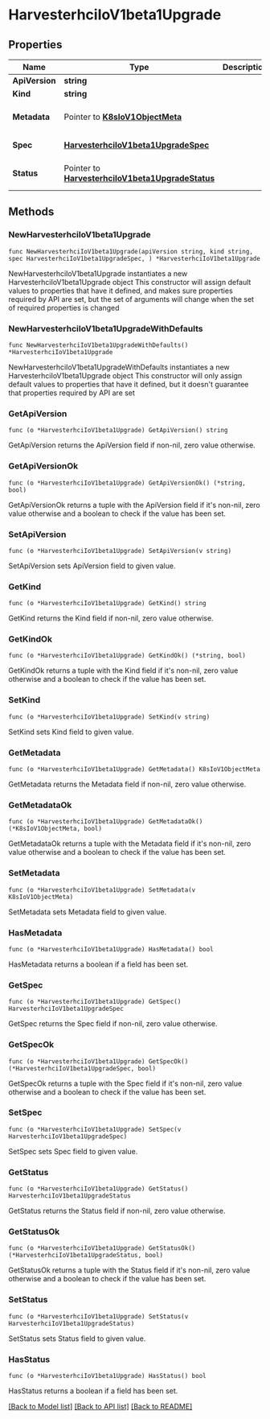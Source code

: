 # HarvesterhciIoV1beta1Upgrade

## Properties

Name | Type | Description | Notes
------------ | ------------- | ------------- | -------------
**ApiVersion** | **string** |  | 
**Kind** | **string** |  | 
**Metadata** | Pointer to [**K8sIoV1ObjectMeta**](K8sIoV1ObjectMeta.md) |  | [optional] [default to {}]
**Spec** | [**HarvesterhciIoV1beta1UpgradeSpec**](HarvesterhciIoV1beta1UpgradeSpec.md) |  | [default to {}]
**Status** | Pointer to [**HarvesterhciIoV1beta1UpgradeStatus**](HarvesterhciIoV1beta1UpgradeStatus.md) |  | [optional] [default to {}]

## Methods

### NewHarvesterhciIoV1beta1Upgrade

`func NewHarvesterhciIoV1beta1Upgrade(apiVersion string, kind string, spec HarvesterhciIoV1beta1UpgradeSpec, ) *HarvesterhciIoV1beta1Upgrade`

NewHarvesterhciIoV1beta1Upgrade instantiates a new HarvesterhciIoV1beta1Upgrade object
This constructor will assign default values to properties that have it defined,
and makes sure properties required by API are set, but the set of arguments
will change when the set of required properties is changed

### NewHarvesterhciIoV1beta1UpgradeWithDefaults

`func NewHarvesterhciIoV1beta1UpgradeWithDefaults() *HarvesterhciIoV1beta1Upgrade`

NewHarvesterhciIoV1beta1UpgradeWithDefaults instantiates a new HarvesterhciIoV1beta1Upgrade object
This constructor will only assign default values to properties that have it defined,
but it doesn't guarantee that properties required by API are set

### GetApiVersion

`func (o *HarvesterhciIoV1beta1Upgrade) GetApiVersion() string`

GetApiVersion returns the ApiVersion field if non-nil, zero value otherwise.

### GetApiVersionOk

`func (o *HarvesterhciIoV1beta1Upgrade) GetApiVersionOk() (*string, bool)`

GetApiVersionOk returns a tuple with the ApiVersion field if it's non-nil, zero value otherwise
and a boolean to check if the value has been set.

### SetApiVersion

`func (o *HarvesterhciIoV1beta1Upgrade) SetApiVersion(v string)`

SetApiVersion sets ApiVersion field to given value.


### GetKind

`func (o *HarvesterhciIoV1beta1Upgrade) GetKind() string`

GetKind returns the Kind field if non-nil, zero value otherwise.

### GetKindOk

`func (o *HarvesterhciIoV1beta1Upgrade) GetKindOk() (*string, bool)`

GetKindOk returns a tuple with the Kind field if it's non-nil, zero value otherwise
and a boolean to check if the value has been set.

### SetKind

`func (o *HarvesterhciIoV1beta1Upgrade) SetKind(v string)`

SetKind sets Kind field to given value.


### GetMetadata

`func (o *HarvesterhciIoV1beta1Upgrade) GetMetadata() K8sIoV1ObjectMeta`

GetMetadata returns the Metadata field if non-nil, zero value otherwise.

### GetMetadataOk

`func (o *HarvesterhciIoV1beta1Upgrade) GetMetadataOk() (*K8sIoV1ObjectMeta, bool)`

GetMetadataOk returns a tuple with the Metadata field if it's non-nil, zero value otherwise
and a boolean to check if the value has been set.

### SetMetadata

`func (o *HarvesterhciIoV1beta1Upgrade) SetMetadata(v K8sIoV1ObjectMeta)`

SetMetadata sets Metadata field to given value.

### HasMetadata

`func (o *HarvesterhciIoV1beta1Upgrade) HasMetadata() bool`

HasMetadata returns a boolean if a field has been set.

### GetSpec

`func (o *HarvesterhciIoV1beta1Upgrade) GetSpec() HarvesterhciIoV1beta1UpgradeSpec`

GetSpec returns the Spec field if non-nil, zero value otherwise.

### GetSpecOk

`func (o *HarvesterhciIoV1beta1Upgrade) GetSpecOk() (*HarvesterhciIoV1beta1UpgradeSpec, bool)`

GetSpecOk returns a tuple with the Spec field if it's non-nil, zero value otherwise
and a boolean to check if the value has been set.

### SetSpec

`func (o *HarvesterhciIoV1beta1Upgrade) SetSpec(v HarvesterhciIoV1beta1UpgradeSpec)`

SetSpec sets Spec field to given value.


### GetStatus

`func (o *HarvesterhciIoV1beta1Upgrade) GetStatus() HarvesterhciIoV1beta1UpgradeStatus`

GetStatus returns the Status field if non-nil, zero value otherwise.

### GetStatusOk

`func (o *HarvesterhciIoV1beta1Upgrade) GetStatusOk() (*HarvesterhciIoV1beta1UpgradeStatus, bool)`

GetStatusOk returns a tuple with the Status field if it's non-nil, zero value otherwise
and a boolean to check if the value has been set.

### SetStatus

`func (o *HarvesterhciIoV1beta1Upgrade) SetStatus(v HarvesterhciIoV1beta1UpgradeStatus)`

SetStatus sets Status field to given value.

### HasStatus

`func (o *HarvesterhciIoV1beta1Upgrade) HasStatus() bool`

HasStatus returns a boolean if a field has been set.


[[Back to Model list]](../README.md#documentation-for-models) [[Back to API list]](../README.md#documentation-for-api-endpoints) [[Back to README]](../README.md)


